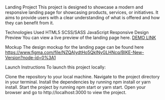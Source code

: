Landing Project
This project is designed to showcase a modern and responsive landing page for showcasing products, services, or initiatives. It aims to provide users with a clear understanding of what is offered and how they can benefit from it.

Technologies Used
HTML5
SCSS/SASS
JavaScript
Responsive Design
Preview
You can view a live preview of the landing page here.
[DEMO LINK](https://vanya-kalyenichenko.github.io/Landing-Bikes/)

Mockup
The design mockup for the landing page can be found here
https://www.figma.com/file/NZQAIydtHo5QkINyGLHNcq/BIKE-New-Version?node-id=0%3A1

Launch Instructions
To launch this project locally:

Clone the repository to your local machine.
Navigate to the project directory in your terminal.
Install the dependencies by running npm install or yarn install.
Start the project by running npm start or yarn start.
Open your browser and go to http://localhost:3000 to view the project.
